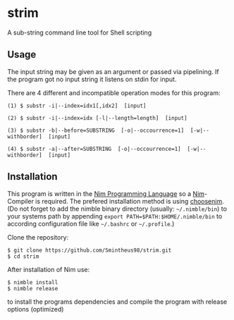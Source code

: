 # strim
A sub-string command line tool for Shell scripting


## Usage

The input string may be given as an argument or passed via pipelining.
If the program got no input string it listens on stdin for input.

There are 4 different and incompatible operation modes for this program:
```
(1) $ substr -i|--index=idx1[,idx2]  [input]

(2) $ substr -i|--index=idx [-l|--length=length]  [input]

(3) $ substr -b|--before=SUBSTRING  [-o|--occourrence=1]  [-w|--withborder]  [input]

(4) $ substr -a|--after=SUBSTRING  [-o|--occourrence=1]  [-w|--withborder]  [input]

```

## Installation

This program is written in the [Nim Programming Language](https://nim-lang.org) so a [Nim](https://github.com/nim-lang/Nim/)-Compiler is required.
The prefered installation method is using [choosenim](https://github.com/dom96/choosenim).
(Do not forget to add the nimble binary directory (usually: `~/.nimble/bin`) to your systems path by appending `export PATH=$PATH:$HOME/.nimble/bin` to according configuration file like `~/.bashrc` or `~/.profile`.)

Clone the repository:
```
$ git clone https://github.com/Smintheus98/strim.git
$ cd strim
```

After installation of Nim use:
```
$ nimble install
$ nimble release
```
to install the programs dependencies and compile the program with release options (optimized)

